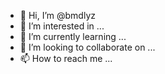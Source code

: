 - 👋 Hi, I’m @bmdlyz
- 👀 I’m interested in ...
- 🌱 I’m currently learning ...
- 💞️ I’m looking to collaborate on ...
- 📫 How to reach me ...

<!---
bmdlyz/bmdlyz is a ✨ special ✨ repository because its `README.md` (this file) appears on your GitHub profile.
You can click the Preview link to take a look at your changes.
--->

